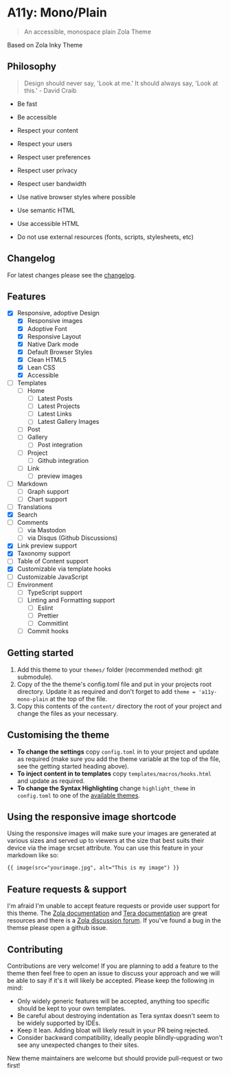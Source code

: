 
# A11y: Mono/Plain

> An accessible, monospace plain Zola Theme

Based on Zola Inky Theme

## Philosophy

> Design should never say, 'Look at me.' It should always say, 'Look at this.' - David Craib

- Be fast
- Be accessible

- Respect your content
- Respect your users

- Respect user preferences
- Respect user privacy
- Respect user bandwidth
  
- Use native browser styles where possible
- Use semantic HTML
- Use accessible HTML

- Do not use external resources (fonts, scripts, stylesheets, etc)

## Changelog

For latest changes please see the [changelog](CHANGELOG.md).

## Features

- [x] Responsive, adoptive Design
  - [x] Responsive images
  - [x] Adoptive Font
  - [x] Responsive Layout
  - [x] Native Dark mode
  - [x] Default Browser Styles
  - [x] Clean HTML5
  - [x] Lean CSS
  - [x] Accessible
- [ ] Templates
  - [ ] Home
    - [ ] Latest Posts
    - [ ] Latest Projects
    - [ ] Latest Links
    - [ ] Latest Gallery Images
  - [ ] Post
  - [ ] Gallery
    - [ ] Post integration
  - [ ] Project
    - [ ] Github integration
  - [ ] Link
    - [ ] preview images
- [ ] Markdown
  - [ ] Graph support
  - [ ] Chart support
- [ ] Translations
- [x] Search
- [ ] Comments
  - [ ] via Mastodon
  - [ ] via Disqus (Github Discussions)
- [x] Link preview support
- [x] Taxonomy support
- [ ] Table of Content support
- [x] Customizable via template hooks
- [ ] Customizable JavaScript
- [ ] Environment
  - [ ] TypeScript support
  - [ ] Linting and Formatting support
    - [ ] Eslint
    - [ ] Prettier
    - [ ] Commitlint
  - [ ] Commit hooks

## Getting started

1. Add this theme to your `themes/` folder (recommended method: git submodule).
2. Copy of the the theme's config.toml file and put in your projects root directory. Update it as required and don't forget to add `theme = 'a11y-mono-plain` at the top of the file.
3. Copy this contents of the `content/` directory the root of your project and change the files as your necessary.

## Customising the theme

- __To change the settings__ copy `config.toml` in to your project and update as required (make sure you add the theme variable at the top of the file, see the getting started heading above).
- __To inject content in to templates__ copy `templates/macros/hooks.html` and update as required.
- __To change the Syntax Highlighting__ change `highlight_theme` in `config.toml` to one of the [available themes](https://github.com/getzola/zola/tree/master/sublime/themes).
  
## Using the responsive image shortcode

Using the responsive images will make sure your images are generated at various sizes and served up to viewers at the size that best suits their device via the image srcset attribute. You can use this feature in your markdown like so:

```md
{{ image(src="yourimage.jpg", alt="This is my image") }}
```

## Feature requests & support

I'm afraid I'm unable to accept feature requests or provide user support for this theme. The [Zola documentation](https://www.getzola.org/documentation/getting-started/overview/) and [Tera documentation](https://tera.netlify.app/docs/) are great resources and there is a [Zola discussion forum](https://zola.discourse.group/). If you've found a bug in the themse please open a github issue.

## Contributing

Contributions are very welcome! If you are planning to add a feature to the theme then feel free to open an issue to discuss your approach and we will be able to say if it's it will likely be accepted. Please keep the following in mind:

- Only widely generic features will be accepted, anything too specific should be kept to your own templates.
- Be careful about destroying indentation as Tera syntax doesn't seem to be widely supported by IDEs.
- Keep it lean. Adding bloat will likely result in your PR being rejected.
- Consider backward compatibility, ideally people blindly-upgrading won't see any unexpected changes to their sites.

New theme maintainers are welcome but should provide pull-request or two first!
